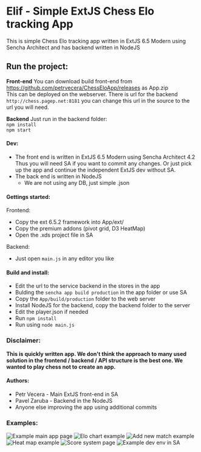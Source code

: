 # Elif - Simple ExtJS Chess Elo tracking App 
This is simple Chess Elo tracking app written in ExtJS 6.5 Modern using Sencha Architect
and has backend written in NodeJS

## Run the project:

**Front-end**
You can download build front-end from https://github.com/petrvecera/ChessEloApp/releases as App.zip  
This can be deployed on the webserver. There is url for the backend `http://chess.pagep.net:8181` you can change this url in the source to the url you will need.

**Backend**
Just run in the backend folder:  
`npm install`  
`npm start`   

#### Dev:
- The front end is written in ExtJS 6.5 Modern using Sencha Architect 4.2  
Thus you will need SA if you want to commit any changes. Or just pick up the app and continue
the independent ExtJS dev without SA.
- The back end is written in NodeJS
   - We are not using any DB, just simple .json 

#### Gettings started:
Frontend:
- Copy the ext 6.5.2 framework into App/ext/
- Copy the premium addons (pivot grid, D3 HeatMap)
- Open the .xds project file in SA

Backend:
- Just open `main.js` in any editor you like

#### Build and install:
- Edit the url to the service backend in the stores in the app
- Bulding the `sencha app build production` in the app folder or use SA
- Copy the `App/build/production` folder to the web server
- Install NodeJS for the backend, copy the backend folder to the server
- Edit the player.json if needed
- Run `npm install`
- Run using `node main.js`


### Disclaimer:
**This is quickly written app. We don't think the approach to many used solution in the frontend / backend / API structure is the best one. 
We wanted to play chess not to create an app.**
 
#### Authors:
- Petr Vecera - Main ExtJS front-end in SA
- Pavel Zaruba -  Backend in the NodeJS
- Anyone else improving the app using additional commits 


### Examples:

![Example main app page](https://raw.githubusercontent.com/petrvecera/ChessEloApp/master/examples/main.png)
![Elo chart example](https://raw.githubusercontent.com/petrvecera/ChessEloApp/master/examples/elo_chart.png)
![Add new match example](https://raw.githubusercontent.com/petrvecera/ChessEloApp/master/examples/addNewMatch.png)
![Heat map example](https://raw.githubusercontent.com/petrvecera/ChessEloApp/master/examples/heatMap.png)
![Score system page](https://raw.githubusercontent.com/petrvecera/ChessEloApp/master/examples/scoreSystem.png)
![Example dev env in SA](https://raw.githubusercontent.com/petrvecera/ChessEloApp/master/examples/SAExample.png)
